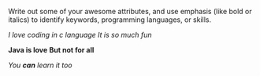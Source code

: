 Write out some of your awesome attributes, and use emphasis (like bold or italics) to identify keywords, programming languages, or skills. 

*I love coding in c language*
_It is so much fun_

**Java is love**
__But not for all__

_You **can** learn it too_
